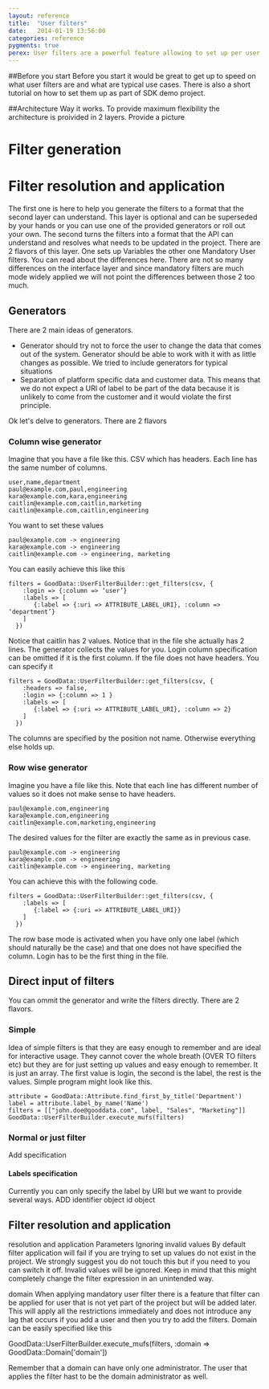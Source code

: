 ```yaml
---
layout: reference
title:  "User filters"
date:   2014-01-19 13:56:00
categories: reference
pygments: true
perex: User filters are a powerful feature allowing to set up per user filters. API is fairly complex but SDK does a ton of heavy lifting to make it a cake.
---
```


##Before you start
Before you start it would be great to get up to speed on what user filters are and what are typical use cases. There is also a short tutorial on how to set them up as part of SDK demo project.

##Architecture
Way it works.
To provide maximum flexibility the architecture is proivided in 2 layers.
Provide a picture
# Filter generation
# Filter resolution and application

The first one is here to help you generate the filters to a format that the second layer can understand. This layer is optional and can be superseded by your hands or you can use one of the provided generators or roll out your own. The second turns the filters into a format that the API can understand and resolves what needs to be updated in the project. There are 2 flavors of this layer. One sets up Variables the other one Mandatory User filters. You can read about the differences here. There are not so many differences on the interface layer and since mandatory filters are much mode widely applied we will not point the differences between those 2 too much.

## Generators
There are 2 main ideas of generators.
* Generator should try not to force the user to change the data that comes out of the system. Generator should be able to work with it with as little changes as possible. We tried to include generators for typical situations
* Separation of platform specific data and customer data. This means that we do not expect a URI of label to be part of the data because it is unlikely to come from the customer and it would violate the first principle.

Ok let's delve to generators. There are 2 flavors

### Column wise generator
Imagine that you have a file like this. CSV which has headers. Each line has the same number of columns.

	user,name,department
	paul@example.com,paul,engineering
	kara@example.com,kara,engineering
	caitlin@example.com,caitlin,marketing
	caitlin@example.com,caitlin,engineering

You want to set these values

	paul@example.com -> engineering
	kara@example.com -> engineering
	caitlin@example.com -> engineering, marketing

You can easily achieve this like this

	filters = GoodData::UserFilterBuilder::get_filters(csv, {
	    :login => {:column => ‘user’}
	    :labels => [
	       {:label => {:uri => ATTRIBUTE_LABEL_URI}, :column => ‘department’}
	    ]
	  })

Notice that caitlin has 2 values. Notice that in the file she actually has 2 lines. The generator collects the values for you. Login column specification can be omitted if it is the first column. If the file does not have headers. You can specify it

	filters = GoodData::UserFilterBuilder::get_filters(csv, {
	    :headers => false,
	    :login => {:column => 1 }
	    :labels => [
	       {:label => {:uri => ATTRIBUTE_LABEL_URI}, :column => 2}
	    ]
	  })

The columns are specified by the position not name. Otherwise everything else holds up. 

### Row wise generator

Imagine you have a file like this. Note that each line has different number of values so it does not make sense to have headers.

	paul@example.com,engineering
	kara@example.com,engineering
	caitlin@example.com,marketing,engineering

The desired values for the filter are exactly the same as in previous case.

	paul@example.com -> engineering
	kara@example.com -> engineering
	caitlin@example.com -> engineering, marketing

You can achieve this with the following code.

	filters = GoodData::UserFilterBuilder::get_filters(csv, {
	    :labels => [
	       {:label => {:uri => ATTRIBUTE_LABEL_URI}}
	    ]
	  })

The row base mode is activated when you have only one label (which should naturally be the case) and that one does not have specified the column. Login has to be the first thing in the file.

## Direct input of filters

You can ommit the generator and write the filters directly. There are 2 flavors.

### Simple
Idea of simple filters is that they are easy enough to remember and are ideal for interactive usage. They cannot cover the whole breath (OVER TO filters etc) but they are for just setting up values and easy enough to remember. It is just an array. The first value is login, the second is the label, the rest is the values. Simple program might look like this.

	attribute = GoodData::Attribute.find_first_by_title('Department')
	label = attribute.label_by_name('Name')
	filters = [["john.doe@gooddata.com", label, "Sales", "Marketing"]]
	GoodData::UserFilterBuilder.execute_mufs(filters)

### Normal or just filter

Add specification

#### Labels specification
Currently you can only specify the label by URI but we want to provide several ways. ADD
identifier
object id
object

## Filter resolution and application

resolution and application
Parameters
Ignoring invalid values
By default filter application will fail if you are trying to set up values do not exist in the project. We strongly suggest you do not touch this but if you need to you can switch it off. Invalid values will be ignored. Keep in mind that this might completely change the filter expression in an unintended way.

domain
When applying mandatory user filter there is a feature that filter can be applied for user that is not yet part of the project but will be added later. This will apply all the restrictions immediately and does not introduce any lag that occurs if you add a user and then you try to add the filters. Domain can be easily specified like this

GoodData::UserFilterBuilder.execute_mufs(filters, :domain => GoodData::Domain['domain'])

Remember that a domain can have only one administrator. The user that applies the filter hast to be the domain administrator as well.

